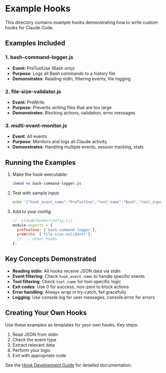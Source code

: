 # Example Hooks

This directory contains example hooks demonstrating how to write custom hooks for Claude Code.

## Examples Included

### 1. bash-command-logger.js
- **Event**: PreToolUse (Bash only)
- **Purpose**: Logs all Bash commands to a history file
- **Demonstrates**: Reading stdin, filtering events, file logging

### 2. file-size-validator.js
- **Event**: PreWrite
- **Purpose**: Prevents writing files that are too large
- **Demonstrates**: Blocking actions, validation, error messages

### 3. multi-event-monitor.js
- **Event**: All events
- **Purpose**: Monitors and logs all Claude activity
- **Demonstrates**: Handling multiple events, session tracking, stats

## Running the Examples

1. Make the hook executable:
   ```bash
   chmod +x bash-command-logger.js
   ```

2. Test with sample input:
   ```bash
   echo '{"hook_event_name":"PreToolUse","tool_name":"Bash","tool_input":{"command":"ls -la"}}' | ./bash-command-logger.js
   ```

3. Add to your config:
   ```javascript
   // .claude/hooks/config.cjs
   module.exports = {
     preToolUse: ['bash-command-logger'],
     preWrite: ['file-size-validator'],
     // ... other hooks
   };
   ```

## Key Concepts Demonstrated

- **Reading stdin**: All hooks receive JSON data via stdin
- **Event filtering**: Check `hook_event_name` to handle specific events
- **Tool filtering**: Check `tool_name` for tool-specific logic
- **Exit codes**: Use 0 for success, non-zero to block actions
- **Error handling**: Always wrap in try-catch, fail gracefully
- **Logging**: Use console.log for user messages, console.error for errors

## Creating Your Own Hooks

Use these examples as templates for your own hooks. Key steps:

1. Read JSON from stdin
2. Check the event type
3. Extract relevant data
4. Perform your logic
5. Exit with appropriate code

See the [Hook Development Guide](../../docs/HOOK-DEVELOPMENT.md) for detailed documentation.